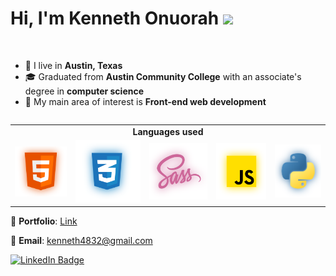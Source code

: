<h1 align="left">Hi, I'm Kenneth Onuorah <img src="https://raw.githubusercontent.com/MartinHeinz/MartinHeinz/master/wave.gif" width="30px"></h1>

<br>

- 🌆 I live in **Austin, Texas**
- 🎓 Graduated from **Austin Community College** with an associate's degree in **computer science**
- 🎯 My main area of interest is **Front-end web development**

<table align="left">
  <tr>
    <td colspan="5" align="center">
      <strong>
        Languages used
      </strong>
    </td>
  </tr>
  <tr>
    <td>
       <img src="https://github.com/KennethOnuorah/KennethOnuorah/blob/main/images/html.png" height="80px"/>
    </td>
    <td>
      <img src="https://github.com/KennethOnuorah/KennethOnuorah/blob/main/images/css.png" height="100px"/>
    </td>
    <td>
      <img src="https://github.com/KennethOnuorah/KennethOnuorah/blob/main/images/sass.png" height="90px"/>
    </td>
    <td>
      <img src="https://github.com/KennethOnuorah/KennethOnuorah/blob/main/images/js.png" height="90px"/>
    </td>
    <td>
      <img src="https://github.com/KennethOnuorah/KennethOnuorah/blob/main/images/py.png" height="85px"/>
    </td>
  </tr>
</table>

<br>
<br>
<br>
<br>
<br>
<br>
<br>
<br>


💼 **Portfolio**: [Link](https://kenneth-o-portfolio.netlify.app)

📧 **Email**: kenneth4832@gmail.com

[![LinkedIn Badge](https://img.shields.io/badge/LinkedIn-Profile-informational?style=flat&logo=linkedin&logoColor=white&color=0D76A8)](https://www.linkedin.com/in/kenneth-onuorah-64640419b/)

<!--
**KennethOnuorah/KennethOnuorah** is a ✨ _special_ ✨ repository because its `README.md` (this file) appears on your GitHub profile.

Here are some ideas to get you started:

- 🔭 I’m currently working on ...
- 🌱 I’m currently learning ...
- 👯 I’m looking to collaborate on ...
- 🤔 I’m looking for help with ...
- 💬 Ask me about ...
- 📫 How to reach me: ...
- 😄 Pronouns: ...
- ⚡ Fun fact: ...
-->
